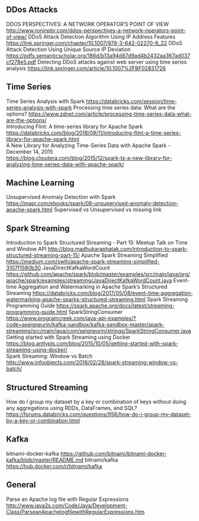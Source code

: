 

## DDos Attacks
DDOS PERSPECTIVES: A NETWORK OPERATOR’S POINT OF VIEW
http://www.roninpbr.com/ddos-perspectives-a-network-operators-point-of-view/
DDoS Attack Detection Algorithm Using IP Address Features
https://link.springer.com/chapter/10.1007/978-3-642-02270-8_22
DDoS Attack Detection Using Unique Source IP Deviation
https://pdfs.semanticscholar.org/186d/b13a94d87d9ad4b2432aa367ad037cf278e5.pdf
Detecting DDoS attacks against web server using time series analysis
https://link.springer.com/article/10.1007%2FBF02831726

## Time Series
Time Series Analysis with Spark
https://databricks.com/session/time-series-analysis-with-spark
Processing time series data: What are the options?
https://www.zdnet.com/article/processing-time-series-data-what-are-the-options/  
Introducing Flint: A time-series library for Apache Spark  
https://databricks.com/blog/2018/09/11/introducing-flint-a-time-series-library-for-apache-spark.html  
A New Library for Analyzing Time-Series Data with Apache Spark - December 14, 2015  
https://blog.cloudera.com/blog/2015/12/spark-ts-a-new-library-for-analyzing-time-series-data-with-apache-spark/  

## Machine Learning
Unsupervised Anomaly Detection with Spark
https://mapr.com/ebooks/spark/08-unsupervised-anomaly-detection-apache-spark.html
Supervised vs Unsupervised vs
missing link


## Spark Streaming
Introduction to Spark Structured Streaming - Part 15: Meetup Talk on Time and Window API
http://blog.madhukaraphatak.com/introduction-to-spark-structured-streaming-part-15/
Apache Spark Streaming Simplified
https://medium.com/swlh/apache-spark-streaming-simplified-3107f1580b30
JavaDirectKafkaWordCount
https://github.com/apache/spark/blob/master/examples/src/main/java/org/apache/spark/examples/streaming/JavaDirectKafkaWordCount.java
Event-time Aggregation and Watermarking in Apache Spark’s Structured Streaming
https://databricks.com/blog/2017/05/08/event-time-aggregation-watermarking-apache-sparks-structured-streaming.html
Spark Streaming Programming Guide
https://spark.apache.org/docs/latest/streaming-programming-guide.html
SparkStringConsumer
https://www.programcreek.com/java-api-examples/?code=aseigneurin/kafka-sandbox/kafka-sandbox-master/spark-streaming/src/main/java/com/seigneurin/strings/SparkStringConsumer.java
Getting started with Spark Streaming using Docker
https://blog.antlypls.com/blog/2015/10/05/getting-started-with-spark-streaming-using-docker/  
Spark Streaming: Window vs Batch  
http://www.infoobjects.com/2016/02/28/spark-streaming-window-vs-batch/  

## Structured Streaming
How do I group my dataset by a key or combination of keys without doing any aggregations using RDDs, DataFrames, and SQL?  
https://forums.databricks.com/questions/956/how-do-i-group-my-dataset-by-a-key-or-combination.html  

## Kafka
bitnami-docker-kafka
https://github.com/bitnami/bitnami-docker-kafka/blob/master/README.md
bitnami/kafka
https://hub.docker.com/r/bitnami/kafka


## General
Parse an Apache log file with Regular Expressions
http://www.java2s.com/Code/Java/Development-Class/ParseanApachelogfilewithRegularExpressions.htm

